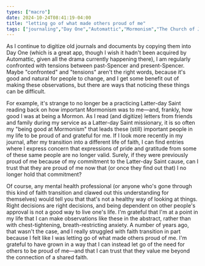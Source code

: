 ```yaml
---
types: ["macro"]
date: 2024-10-24T08:41:19-04:00
title: "letting go of what made others proud of me"
tags: ["journaling","Day One","Automattic","Mormonism","The Church of Jesus Christ of Latter-day Saints","Latter-day Saint missionaries"]
---
```

As I continue to digitize old journals and documents by copying them into Day One (which is a great app, though I wish it hadn't been acquired by Automattic, given all the drama currently happening there), I am regularly confronted with tensions between past-Spencer and present-Spencer. Maybe "confronted" and "tensions" aren't the right words, because it's good and natural for people to change, and I get some benefit out of making these observations, but there are ways that noticing these things can be difficult.

For example, it's strange to no longer be a practicing Latter-day Saint reading back on how important Mormonism was to me—and, frankly, how good I was at being a Mormon. As I read (and digitize) letters from friends and family during my service as a Latter-day Saint missionary, it is so often my "being good at Mormonism" that leads these (still) important people in my life to be proud of and grateful for me. If I look more recently in my journal, after my transition into a different life of faith, I can find entries where I express concern that expressions of pride and gratitude from some of these same people are no longer valid. Surely, if they were previously proud of me because of my commitment to the Latter-day Saint cause, can I trust that they are proud of me now that (or once they find out that) I no longer hold that commitment?

Of course, any mental health professional (or anyone who's gone through this kind of faith transition and clawed out this understanding for themselves) would tell you that that's not a healthy way of looking at things. Right decisions are right decisions, and being dependent on other people's approval is not a good way to live one's life. I'm grateful that I'm at a point in my life that I can make observations like these in the abstract, rather than with chest-tightening, breath-restricting anxiety. A number of years ago, that wasn't the case, and I really struggled with faith transition in part because I felt like I was letting go of what made others proud of me. I'm grateful to have grown in a way that I can instead let go of the need for others to be proud of me—and that I can trust that they value me beyond the connection of a shared faith.
